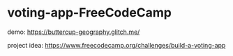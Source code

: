 # voting-app-FreeCodeCamp

demo: https://buttercup-geography.glitch.me/

project idea: https://www.freecodecamp.org/challenges/build-a-voting-app
